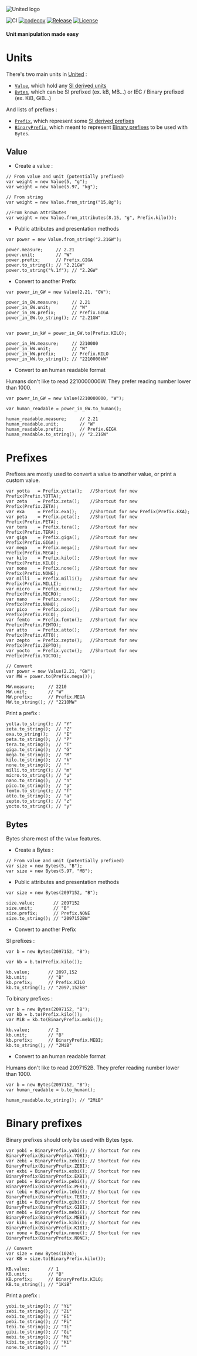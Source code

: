 
![United logo](resources/united.png) 

![CI](https://github.com/lcallarec/united/workflows/CI/badge.svg) 
[![codecov](https://codecov.io/gh/lcallarec/united/branch/master/graph/badge.svg)](https://codecov.io/gh/lcallarec/united)
[![Release](https://img.shields.io/github/release/lcallarec/united.svg)](https://github.com/lcallarec/united/releases)
[![License](https://img.shields.io/github/license/lcallarec/united)](https://github.com/lcallarec/united/blob/master/LICENSE)

#### Unit manipulation made easy

# Units

There's two main units in [United](https://github.com/lcallarec/united/) :

* [`Value`](#value), which hold any [SI derived units](https://en.wikipedia.org/wiki/International_System_of_Units)
* [`Bytes`](#bytes), which can be SI prefixed (ex. kB, MB...) or IEC / Binary prefixed (ex. KiB, GiB...)

And lists of prefixes :

* [`Prefix`](#prefixes), which represent some [SI derived prefixes](https://en.wikipedia.org/wiki/International_System_of_Units)
* [`BinaryPrefix`](#binary-prefixes), which meant to represent [Binary prefixes](https://en.wikipedia.org/wiki/Binary_prefix) to be used with `Bytes`.


## Value

* Create a value :

```vala
// From value and unit (potentially prefixed)
var weight = new Value(5, "g");
var weight = new Value(5.97, "kg");

// From string
var weight = new Value.from_string("15,8g");

//From known attributes
var weight = new Value.from_attributes(8.15, "g", Prefix.kilo());
```

* Public attributes and presentation methods

```vala
var power = new Value.from_string("2.21GW");

power.measure;     // 2.21
power.unit;        // "W"
power.prefix;      // Prefix.GIGA
power.to_string(); // "2.21GW"
power.to_string("%.1f"); // "2.2GW"
```

* Convert to another Prefix

```vala
var power_in_GW = new Value(2.21, "GW");

power_in_GW.measure;     // 2.21
power_in_GW.unit;        // "W"
power_in_GW.prefix;      // Prefix.GIGA
power_in_GW.to_string(); // "2.21GW"


var power_in_kW = power_in_GW.to(Prefix.KILO);

power_in_kW.measure;     // 2210000
power_in_kW.unit;        // "W"
power_in_kW.prefix;      // Prefix.KILO
power_in_kW.to_string(); // "2210000kW"
```

* Convert to an human readable format

Humans don't like to read 2210000000W. They prefer reading number lower than 1000.

```vala
var power_in_GW = new Value(2210000000, "W");

var human_readable = power_in_GW.to_human();

human_readable.measure;     // 2.21
human_readable.unit;        // "W"
human_readable.prefix;      // Prefix.GIGA
human_readable.to_string(); // "2.21GW"
```

# Prefixes

Prefixes are mostly used to convert a value to another value, or print a custom value.

```vala
var yotta   = Prefix.yotta();   //Shortcut for new Prefix(Prefix.YOTTA);
var zeta    = Prefix.zeta();    //Shortcut for new Prefix(Prefix.ZETA);
var exa     = Prefix.exa();     //Shortcut for new Prefix(Prefix.EXA);
var peta    = Prefix.peta();    //Shortcut for new Prefix(Prefix.PETA);
var tera    = Prefix.tera();    //Shortcut for new Prefix(Prefix.TERA);
var giga    = Prefix.giga();    //Shortcut for new Prefix(Prefix.GIGA);
var mega    = Prefix.mega();    //Shortcut for new Prefix(Prefix.MEGA);
var kilo    = Prefix.kilo();    //Shortcut for new Prefix(Prefix.KILO);
var none    = Prefix.none();    //Shortcut for new Prefix(Prefix.NONE);
var milli   = Prefix.milli();   //Shortcut for new Prefix(Prefix.MILLI);
var micro   = Prefix.micro();   //Shortcut for new Prefix(Prefix.MICRO);
var nano    = Prefix.nano();    //Shortcut for new Prefix(Prefix.NANO);
var pico    = Prefix.pico();    //Shortcut for new Prefix(Prefix.PICO);
var femto   = Prefix.femto();   //Shortcut for new Prefix(Prefix.FEMTO);
var atto    = Prefix.atto();    //Shortcut for new Prefix(Prefix.ATTO);
var zepto   = Prefix.zepto();   //Shortcut for new Prefix(Prefix.ZEPTO);
var yocto   = Prefix.yocto();   //Shortcut for new Prefix(Prefix.YOCTO);

// Convert
var power = new Value(2.21, "GW");
var MW = power.to(Prefix.mega());

MW.measure;     // 2210
MW.unit;        // "W"
MW.prefix;      // Prefix.MEGA
MW.to_string(); // "2210MW"

```

Print a prefix :

```vala
yotta.to_string(); // "Y"
zeta.to_string();  // "Z"
exa.to_string();   // "E"
peta.to_string();  // "P"
tera.to_string();  // "T"
giga.to_string();  // "G"
mega.to_string();  // "M"
kilo.to_string();  // "k"
none.to_string();  // "" 
milli.to_string(); // "m"
micro.to_string(); // "μ"
nano.to_string();  // "n"
pico.to_string();  // "p"
femto.to_string(); // "f"
atto.to_string();  // "a"
zepto.to_string(); // "z"
yocto.to_string(); // "y"
```

## Bytes

Bytes share most of the `Value` features.

* Create a Bytes :

```vala
// From value and unit (potentially prefixed)
var size = new Bytes(5, "B");
var size = new Bytes(5.97, "MB");

```

* Public attributes and presentation methods

```vala
var size = new Bytes(2097152, "B");

size.value;       // 2097152
size.unit;        // "B"
size.prefix;      // Prefix.NONE
size.to_string(); // "2097152BW"
```

* Convert to another Prefix

SI prefixes :

```vala
var b = new Bytes(2097152, "B");

var kb = b.to(Prefix.kilo());

kb.value;       // 2097,152
kb.unit;        // "B"
kb.prefix;      // Prefix.KILO
kb.to_string(); // "2097,152kB"
```

To binary prefixes :

```vala
var b = new Bytes(2097152, "B");
var kb = b.to(Prefix.kilo());
var MiB = kb.to(BinaryPrefix.mebi());

kb.value;       // 2
kb.unit;        // "B"
kb.prefix;      // BinaryPrefix.MEBI;
kb.to_string(); // "2MiB"
```

* Convert to an human readable format

Humans don't like to read 2097152B. They prefer reading number lower than 1000.

```vala
var b = new Bytes(2097152, "B");
var human_readable = b.to_human();

human_readable.to_string(); // "2MiB"
```

# Binary prefixes

Binary prefixes should only be used with Bytes type.

```vala
var yobi = BinaryPrefix.yobi(); // Shortcut for new BinaryPrefix(BinaryPrefix.YOBI);
var zebi = BinaryPrefix.zebi(); // Shortcut for new BinaryPrefix(BinaryPrefix.ZEBI);
var exbi = BinaryPrefix.exbi(); // Shortcut for new BinaryPrefix(BinaryPrefix.EXBI);
var pebi = BinaryPrefix.pebi(); // Shortcut for new BinaryPrefix(BinaryPrefix.PEBI);
var tebi = BinaryPrefix.tebi(); // Shortcut for new BinaryPrefix(BinaryPrefix.TEBI);
var gibi = BinaryPrefix.gibi(); // Shortcut for new BinaryPrefix(BinaryPrefix.GIBI);
var mebi = BinaryPrefix.mebi(); // Shortcut for new BinaryPrefix(BinaryPrefix.MEBI);
var kibi = BinaryPrefix.kibi(); // Shortcut for new BinaryPrefix(BinaryPrefix.KIBI);
var none = BinaryPrefix.none(); // Shortcut for new BinaryPrefix(BinaryPrefix.NONE);

// Convert
var size = new Bytes(1024);
var KB = size.to(BinaryPrefix.kilo());

KB.value;       // 1
KB.unit;        // "B"
KB.prefix;      // BinaryPrefix.KILO;
KB.to_string(); // "1KiB"

```

Print a prefix :

```vala
yobi.to_string(); // "Yi"
zebi.to_string(); // "Zi"
exbi.to_string(); // "Ei"
pebi.to_string(); // "Pi"
tebi.to_string(); // "Ti"
gibi.to_string(); // "Gi"
mebi.to_string(); // "Mi"
kibi.to_string(); // "Ki"
none.to_string(); // ""
```